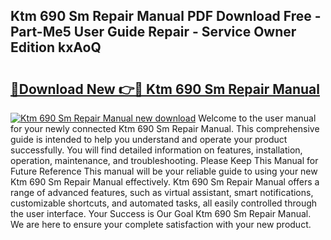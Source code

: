 ## Ktm 690 Sm Repair Manual PDF Download Free - Part-Me5 User Guide Repair - Service Owner Edition kxAoQ

# <h2><a href="http://bc47994.oget.top/?id=Ktm+690+Sm+Repair+Manual">🔗Download New 👉🔴 Ktm 690 Sm Repair Manual</a></h2>

[![Ktm 690 Sm Repair Manual new download](https://i.imgur.com/5g1atiW.png)](http://bc47994.oget.top/?id=Ktm+690+Sm+Repair+Manual)
Welcome to the user manual for your newly connected Ktm 690 Sm Repair Manual. This comprehensive guide is intended to help you understand and operate your product successfully. You will find detailed information on features, installation, operation, maintenance, and troubleshooting. Please Keep This Manual for Future Reference This manual will be your reliable guide to using your new Ktm 690 Sm Repair Manual effectively. Ktm 690 Sm Repair Manual offers a range of advanced features, such as virtual assistant, smart notifications, customizable shortcuts, and automated tasks, all easily controlled through the user interface. Your Success is Our Goal Ktm 690 Sm Repair Manual. We are here to ensure your complete satisfaction with your new product.
